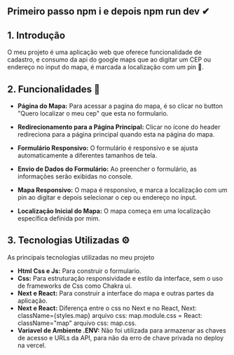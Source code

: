 ## Primeiro passo npm i e depois npm run dev ✔

## **1. Introdução**

O meu projeto é uma aplicação web que oferece funcionalidade de cadastro, e consumo da api do google maps que ao digitar um CEP ou endereço no input do mapa, é marcada a localização com um pin 📍. 

## **2. Funcionalidades 🔎**

- **Página do Mapa:** Para acessar a pagina do mapa, é so clicar no button "Quero localizar o meu cep" que esta no formulario.

- **Redirecionamento para a Página Principal:** Clicar no ícone do header redireciona para a página principal quando esta na página do mapa.

- **Formulário Responsivo:** O formulário é responsivo e se ajusta automaticamente a diferentes tamanhos de tela.

- **Envio de Dados do Formulário:** Ao preencher o formulário, as informações serão exibidas no console. 

- **Mapa Responsivo:** O mapa é responsivo, e marca a localização com um pin ao digitar e depois selecionar  o cep ou endereço no input.

- **Localização Inicial do Mapa:** O mapa começa em uma localização específica  definida por mim.

## **3. Tecnologias Utilizadas ⚙**

As principais tecnologias utilizadas no meu projeto

- **Html Css e Js:** Para construir o formulario.
- **Css:** Para estruturação  responsividade e estilo da interface, sem o uso de frameworks de Css como Chakra ui.
- **Next e React:** Para construir a interface do mapa e outras partes da aplicação.
- **Next e React:** Diferença entre o css no Next e no React,  Next: className={styles.map} arquivo css: map.module.css = React: className="map" arquivo css: map.css.
- **Variavel de Ambiente  .ENV:** Não foi utilizada para armazenar as chaves de acesso e URLs da API, para não da erro de chave privada no deploy na vercel.

